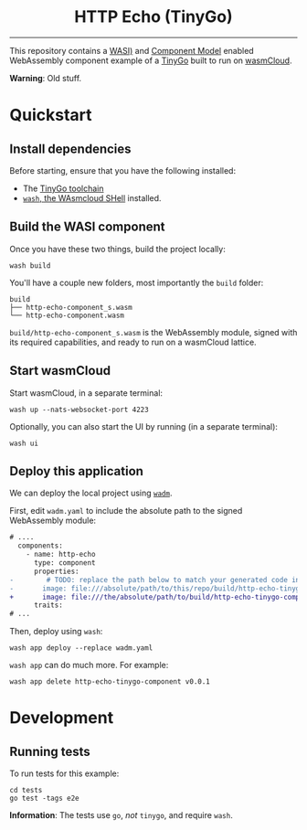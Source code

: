 <h1 align="center">HTTP Echo (TinyGo)</h1>
<hr>

This repository contains a [WASI)][wasi] and
[Component Model][component-model] enabled WebAssembly component
example of a [TinyGo][tinygo] built to run on [wasmCloud][wasmcloud].

**Warning**: Old stuff.

# Quickstart

## Install dependencies

Before starting, ensure that you have the following installed:

- The [TinyGo toolchain][tinygo-toolchain]
- [`wash`, the WAsmcloud SHell][wash] installed.

## Build the WASI component

Once you have these two things, build the project locally:

```console
wash build
```

You'll have a couple new folders, most importantly the `build` folder:

```
build
├── http-echo-component_s.wasm
└── http-echo-component.wasm
```

`build/http-echo-component_s.wasm` is the WebAssembly module, signed with
its required capabilities, and ready to run on a wasmCloud lattice.

## Start wasmCloud

Start wasmCloud, in a separate terminal:

```console
wash up --nats-websocket-port 4223
```

Optionally, you can also start the UI by running (in a separate terminal):

```console
wash ui
```

[host-v1.4.0]: https://github.com/wasmCloud/wasmCloud/releases/tag/v1.4.0

## Deploy this application

We can deploy the local project using [`wadm`][wadm].

First, edit `wadm.yaml` to include the absolute
path to the signed WebAssembly module:

```diff
# ....
  components:
    - name: http-echo
      type: component
      properties:
-        # TODO: replace the path below to match your generated code in build
-       image: file:///absolute/path/to/this/repo/build/http-echo-tinygo_s.wasm
+       image: file:///the/absolute/path/to/build/http-echo-tinygo-component_s.wasm
      traits:
# ...
```

Then, deploy using `wash`:

```console
wash app deploy --replace wadm.yaml
```

`wash app` can do much more. For example:

```console
wash app delete http-echo-tinygo-component v0.0.1
```

# Development

## Running tests

To run tests for this example:

```console
cd tests
go test -tags e2e
```

**Information**: The tests use `go`, _not_ `tinygo`, and require `wash`.

[wasmcloud]: https://github.com/wasmCloud/wasmCloud
[wash]: https://github.com/wasmCloud/wasmCloud/tree/main/crates/wash-cli
[go]: https://go.dev
[tinygo]: https://tinygo.org
[tinygo-toolchain]: https://tinygo.org/getting-started/install/
[wasi]: https://github.com/bytecodealliance/wasmtime/blob/main/docs/WASI-intro.md
[component-model]: https://github.com/WebAssembly/component-model/blob/main/design/mvp/Explainer.md
[wadm]: https://github.com/wasmCloud/wadm
